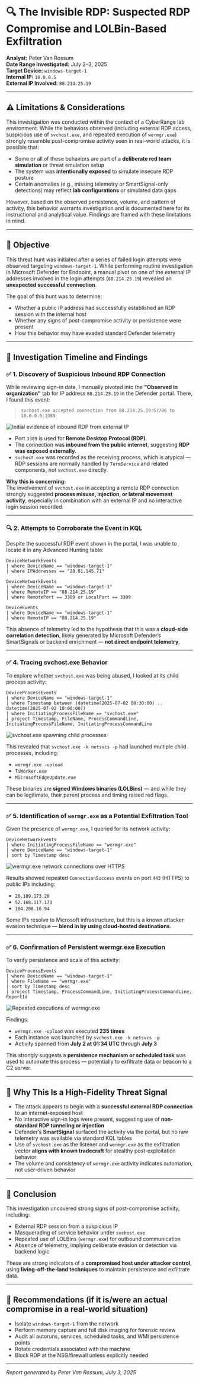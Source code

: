 # 🔍 The Invisible RDP: Suspected RDP Compromise and LOLBin-Based Exfiltration

**Analyst:** Peter Van Rossum  
**Date Range Investigated:** July 2–3, 2025  
**Target Device:** `windows-target-1`  
**Internal IP:** `10.0.0.5`  
**External IP Involved:** `88.214.25.19`  

---

## ⚠️ Limitations & Considerations

This investigation was conducted within the context of a CyberRange lab environment. While the behaviors observed (including external RDP access, suspicious use of `svchost.exe`, and repeated execution of `wermgr.exe`) strongly resemble post-compromise activity seen in real-world attacks, it is possible that:

- Some or all of these behaviors are part of a **deliberate red team simulation** or threat emulation setup
- The system was **intentionally exposed** to simulate insecure RDP posture
- Certain anomalies (e.g., missing telemetry or SmartSignal-only detections) may reflect **lab configurations** or simulated data gaps

However, based on the observed persistence, volume, and pattern of activity, this behavior warrants investigation and is documented here for its instructional and analytical value. Findings are framed with these limitations in mind.

---

## 🎯 Objective

This threat hunt was initiated after a series of failed login attempts were observed targeting `windows-target-1`. While performing routine investigation in Microsoft Defender for Endpoint, a manual pivot on one of the external IP addresses involved in the login attempts (`88.214.25.19`) revealed an **unexpected successful connection**.

The goal of this hunt was to determine:
- Whether a public IP address had successfully established an RDP session with the internal host
- Whether any signs of post-compromise activity or persistence were present
- How this behavior may have evaded standard Defender telemetry

---

## 🧭 Investigation Timeline and Findings

### ✅ 1. Discovery of Suspicious Inbound RDP Connection

While reviewing sign-in data, I manually pivoted into the **"Observed in organization"** tab for IP address `88.214.25.19` in the Defender portal. There, I found this event:

> `svchost.exe accepted connection from 88.214.25.19:57706 to 10.0.0.5:3389`

![Initial evidence of inbound RDP from external IP](./InitialEvidence1.png)

- Port `3389` is used for **Remote Desktop Protocol (RDP)**.
- The connection was **inbound from the public internet**, suggesting **RDP was exposed externally**.
- `svchost.exe` was recorded as the receiving process, which is atypical — RDP sessions are normally handled by `TermService` and related components, not `svchost.exe` directly.

**Why this is concerning:**  
The involvement of `svchost.exe` in accepting a remote RDP connection strongly suggested **process misuse, injection, or lateral movement activity**, especially in combination with an external IP and no interactive login session recorded.

---

### 🔍 2. Attempts to Corroborate the Event in KQL

Despite the successful RDP event shown in the portal, I was unable to locate it in any Advanced Hunting table:

```kql
DeviceNetworkEvents
| where DeviceName == "windows-target-1"
| where IPAddresses == "20.81.145.71"
```

```kql
DeviceNetworkEvents
| where DeviceName == "windows-target-1"
| where RemoteIP == "88.214.25.19"
| where RemotePort == 3389 or LocalPort == 3389
```

```kql
DeviceEvents
| where DeviceName == "windows-target-1"
| where RemoteIP == "88.214.25.19"
```

This absence of telemetry led to the hypothesis that this was a **cloud-side correlation detection**, likely generated by Microsoft Defender’s SmartSignals or backend enrichment — **not direct endpoint telemetry**.

---

### ✅ 4. Tracing svchost.exe Behavior

To explore whether `svchost.exe` was being abused, I looked at its child process activity:

```kql
DeviceProcessEvents
| where DeviceName == "windows-target-1"
| where Timestamp between (datetime(2025-07-02 08:30:00) .. datetime(2025-07-02 10:00:00))
| where InitiatingProcessFileName == "svchost.exe"
| project Timestamp, FileName, ProcessCommandLine, InitiatingProcessFileName, InitiatingProcessCommandLine
```

![svchost.exe spawning child processes](./SpawnChildProcesses.png)

This revealed that `svchost.exe -k netsvcs -p` had launched multiple child processes, including:

- `wermgr.exe -upload`
- `TiWorker.exe`
- `MicrosoftEdgeUpdate.exe`

These binaries are **signed Windows binaries (LOLBins)** — and while they can be legitimate, their parent process and timing raised red flags.

---

### ✅ 5. Identification of `wermgr.exe` as a Potential Exfiltration Tool

Given the presence of `wermgr.exe`, I queried for its network activity:

```kql
DeviceNetworkEvents
| where InitiatingProcessFileName == "wermgr.exe"
| where DeviceName == "windows-target-1"
| sort by Timestamp desc
```

![wermgr.exe network connections over HTTPS](./WermgrConnections.png)

Results showed repeated `ConnectionSuccess` events on port `443` (HTTPS) to public IPs including:
- `20.189.173.20`
- `52.168.117.173`
- `104.208.16.94`

Some IPs resolve to Microsoft infrastructure, but this is a known attacker evasion technique — **blend in by using cloud-hosted destinations**.

---

### ✅ 6. Confirmation of Persistent wermgr.exe Execution

To verify persistence and scale of this activity:

```kql
DeviceProcessEvents
| where DeviceName == "windows-target-1"
| where FileName == "wermgr.exe"
| sort by Timestamp desc
| project Timestamp, ProcessCommandLine, InitiatingProcessCommandLine, ReportId
```

![Repeated executions of wermgr.exe](./WermgrExecutions.png)

Findings:
- `wermgr.exe -upload` was executed **235 times**
- Each instance was launched by `svchost.exe -k netsvcs -p`
- Activity spanned from **July 2 at 01:34 UTC** through **July 3**

This strongly suggests a **persistence mechanism or scheduled task** was used to automate this process — potentially to exfiltrate data or beacon to a C2 server.

---

## 🧠 Why This Is a High-Fidelity Threat Signal

- The attack appears to begin with a **successful external RDP connection** to an internet-exposed host
- No interactive sign-in logs were present, suggesting use of **non-standard RDP tunneling or injection**
- Defender’s **SmartSignal** surfaced the activity via the portal, but no raw telemetry was available via standard KQL tables
- Use of `svchost.exe` as the listener and `wermgr.exe` as the exfiltration vector **aligns with known tradecraft** for stealthy post-exploitation behavior
- The volume and consistency of `wermgr.exe` activity indicates automation, not user-driven behavior

---

## 📌 Conclusion

This investigation uncovered strong signs of post-compromise activity, including:

- External RDP session from a suspicious IP
- Masquerading of service behavior under `svchost.exe`
- Repeated use of LOLBins (`wermgr.exe`) for outbound communication
- Absence of telemetry, implying deliberate evasion or detection via backend logic

These are strong indicators of a **compromised host under attacker control**, using **living-off-the-land techniques** to maintain persistence and exfiltrate data.

---

## 🧩 Recommendations (if it is/were an actual compromise in a real-world situation)

- Isolate `windows-target-1` from the network 
- Perform memory capture and full disk imaging for forensic review
- Audit all autoruns, services, scheduled tasks, and WMI persistence points
- Rotate credentials associated with the machine
- Block RDP at the NSG/firewall unless explicitly needed

---

_Report generated by Peter Van Rossum, July 3, 2025_

